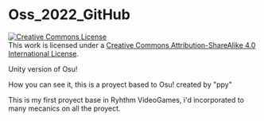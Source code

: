 # Oss_2022_GitHub


<a rel="license" href="http://creativecommons.org/licenses/by-sa/4.0/"><img alt="Creative Commons License" style="border-width:0" src="https://i.creativecommons.org/l/by-sa/4.0/88x31.png" /></a><br />This work is licensed under a <a rel="license" href="http://creativecommons.org/licenses/by-sa/4.0/">Creative Commons Attribution-ShareAlike 4.0 International License</a>.

Unity version of Osu!

How you can see it, this is a proyect based to Osu! created by "ppy"

This is my first proyect base in Ryhthm VideoGames, i'd incorporated to many 
mecanics on all the proyect. 
